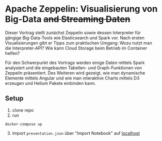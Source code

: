 # Apache Zeppelin: Visualisierung von Big-Data ~~and Streaming Daten~~

Dieser Vortrag stellt zunächst Zeppelin sowie dessen Interpreter für gängige Big-Data-Tools wie Elasticsearch und Spark vor. Nach ersten Visualisierungen gibt er Tipps zum praktischen Umgang: Wozu nutzt man die Interpreter-API? Wie kann Cloud Storage beim Betrieb im Container helfen? 

Für den Schwerpunkt des Vortrags werden einige Daten mittels Spark analysiert und die eingebauten Tabellen- und Graph-Funktionen von Zeppelin präsentiert. Des Weiteren wird gezeigt, wie man dynamische Elemente mittels Angular und wie man interaktive Charts mittels D3 erzeugen und Helium Pakete einbinden kann.

## Setup

1. clone repo
2. run 
```
docker-compose up
```
3. Import `presentation.json` über "Import Notebook" auf [localhost](127.0.0.1:8080)
